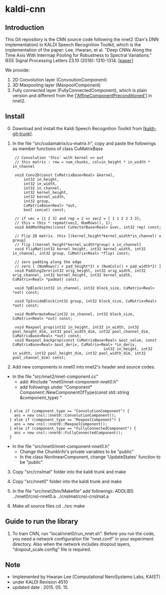 # kaldi-cnn

## Introduction
This Git repository is the CNN source code following the nnet2 (Dan's DNN implementation) in KALDI Speech Recognition Toolkit, which is the implementation of the paper:
Lee, Hwaran, et al. "Deep CNNs Along the Time Axis With Intermap Pooling for Robustness to Spectral Variations." IEEE Signal Processing Letters 23.10 (2016): 1310-1314. [[paper](https://arxiv.org/abs/1606.03207)]

We provide:
1. 2D Convolution layer (ConvoutionComponent)
2. 3D Maxpooling layer (MaxpoolComponent)
3. Fully connected layer (FullyConnectedComponent), which is plain version and different from the [['AffineComponentPreconditioned'](http://kaldi-asr.org/doc/classkaldi_1_1nnet2_1_1AffineComponentPreconditioned.html)] in nnet2.


## Install

0. Download and install the Kaldi Speech Recognition Toolkit from [[kaldi-git-trunk](https://github.com/kaldi-asr/kaldi)].

1. In the file "src/cudamatrix/cu-matrix.h", copy and paste the followings as member functions of class CuMatrixBase

		// Convolution 'this' with kernel => out
		// this matrix : row = num_chunks, col=in_height * in_width * in_channel

		void Conv2D(const CuMatrixBase<Real> &kernel,
			int32 in_height,
			int32 in_width,
			int32 in_channel,
			int32 kernel_height,
			int32 kernel_width,
			int32 group,
			CuMatrixBase<Real> *out,
			bool concat) const;

		// if vec = [1 2 3] and rep = 2 => vec2 = [ 1 1 2 2 3 3];
		// this = this * repmat(vec2, NumRows(), 1);
		void AddMatRepVec(const CuVectorBase<Real> &vec, int32 rep) const;

		// Flip 2D matrix. this [(kernel_height*kernel_width*in_channel) x group]
		// flip [(kernel_height*kernel_width*group) x in_channel]
		void FlipMat(int32 kernel_height, int32 kernel_width, int32 in_channel, int32 group, CuMatrix<Real> *flip) const;

		// zero padding along the edge
		// zero [ (NumRows() + pad_height*2) x (NumCols() + pad_width*2) ]
		void PaddingZero(int32 orig_height, int32 orig_width, int32 orig_channel, int32 kernel_height, int32 kernel_width, CuMatrix<Real> *padmat) const;

		void TpBlock(int32 in_channel, int32 block_size, CuMatrix<Real> *out) const;

		void TpInsideBlock(int32 group, int32 block_size, CuMatrix<Real> *out) const;

		void ModPermuteRow(int32 in_channel, int32 block_size, CuMatrix<Real> *out) const;
	
		void Maxpool_prop(int32 in_height, int32 in_width, int32 pool_height_dim, int32 pool_width_dim, int32 pool_channel_dim, CuMatrixBase<Real> *out) const;
		void Maxpool_backprop(const CuMatrixBase<Real> &out_value, const CuMatrixBase<Real> &out_deriv, CuMatrix<Real> *in_deriv,
												int32 in_height, int32 in_width, int32 pool_height_dim, int32 pool_width_dim, int32 pool_channel_dim) const;


2. Add new components in nnet0 into nnet2's header and source codes.

+ In the file "src/nnet2/nnet-component.cc"
	+ add: #include "nnet0/nnet-component-nnet0.h"
	+ add followings under "Component\* Component::NewComponentOfType(const std::string &component_type) "
<pre><code>
  } else if (component_type == "ConvolutionComponent") {
    ans = new cnsl::nnet0::ConvolutionComponent();
  } else if (component_type == "MaxpoolComponent") {
    ans = new cnsl::nnet0::MaxpoolComponent();
  } else if (component_type == "FullyConnectedComponent") { 
    ans = new cnsl::nnet0::FullyConnectedComponent();
  }
</code></pre>

+ In the file "src/nnet0/nnet-component-nnet0.h"
	+ Change the ChunkInfo's private variables to be "public"
	+ In the class NonlinearComponent, change 'UpdateStates' function to be "public"

3. Copy "src/cnslmat" folder into the kaldi trunk and make

4. Copy "src/nnet0" folder into the kaldi trunk and make 

5. In the file "src/nnet2bin/Makefile" add followings:
ADDLIBS ../nnet0/cnsl-nnet0.a ../cnslmat/cnsl-cnslmat.a

6. Make all source files
	cd ../src
	make

## Guide to run the library
1. To train CNN, run "local/nnet0/run_nnet.sh". 
Before you run the code, you need a network configuration file "nnet.conf" in your experiment directory. Also when the network includes dropout layers, "dropout_scale.config" file is required.


## Note
- Implemented by Hwaran Lee (Computational NeroSystems Labs, KAIST)
- under KALDI Revision 4510
- updated date : 2015. 05. 15.


